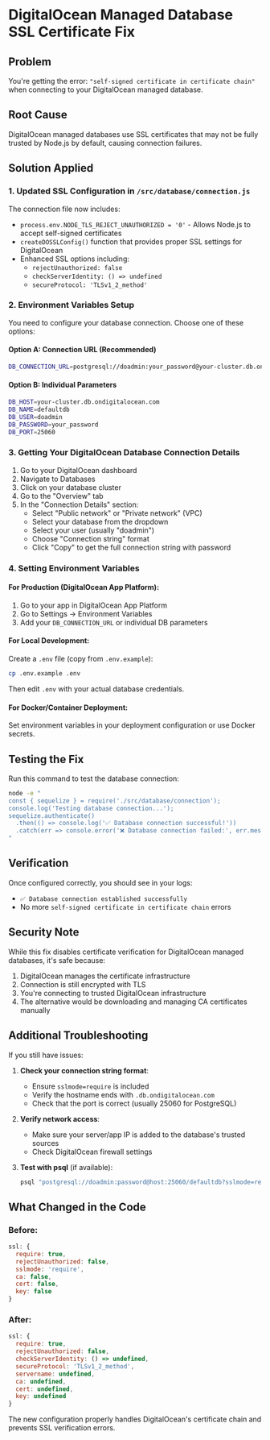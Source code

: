 # DigitalOcean Managed Database SSL Certificate Fix

## Problem
You're getting the error: `"self-signed certificate in certificate chain"` when connecting to your DigitalOcean managed database.

## Root Cause
DigitalOcean managed databases use SSL certificates that may not be fully trusted by Node.js by default, causing connection failures.

## Solution Applied

### 1. Updated SSL Configuration in `/src/database/connection.js`

The connection file now includes:
- `process.env.NODE_TLS_REJECT_UNAUTHORIZED = '0'` - Allows Node.js to accept self-signed certificates
- `createDOSSLConfig()` function that provides proper SSL settings for DigitalOcean
- Enhanced SSL options including:
  - `rejectUnauthorized: false`
  - `checkServerIdentity: () => undefined`
  - `secureProtocol: 'TLSv1_2_method'`

### 2. Environment Variables Setup

You need to configure your database connection. Choose one of these options:

#### Option A: Connection URL (Recommended)
```bash
DB_CONNECTION_URL=postgresql://doadmin:your_password@your-cluster.db.ondigitalocean.com:25060/defaultdb?sslmode=require
```

#### Option B: Individual Parameters
```bash
DB_HOST=your-cluster.db.ondigitalocean.com
DB_NAME=defaultdb
DB_USER=doadmin
DB_PASSWORD=your_password
DB_PORT=25060
```

### 3. Getting Your DigitalOcean Database Connection Details

1. Go to your DigitalOcean dashboard
2. Navigate to Databases
3. Click on your database cluster
4. Go to the "Overview" tab
5. In the "Connection Details" section:
   - Select "Public network" or "Private network" (VPC)
   - Select your database from the dropdown
   - Select your user (usually "doadmin")
   - Choose "Connection string" format
   - Click "Copy" to get the full connection string with password

### 4. Setting Environment Variables

#### For Production (DigitalOcean App Platform):
1. Go to your app in DigitalOcean App Platform
2. Go to Settings → Environment Variables
3. Add your `DB_CONNECTION_URL` or individual DB parameters

#### For Local Development:
Create a `.env` file (copy from `.env.example`):
```bash
cp .env.example .env
```
Then edit `.env` with your actual database credentials.

#### For Docker/Container Deployment:
Set environment variables in your deployment configuration or use Docker secrets.

## Testing the Fix

Run this command to test the database connection:
```bash
node -e "
const { sequelize } = require('./src/database/connection');
console.log('Testing database connection...');
sequelize.authenticate()
  .then(() => console.log('✅ Database connection successful!'))
  .catch(err => console.error('❌ Database connection failed:', err.message));
"
```

## Verification

Once configured correctly, you should see in your logs:
- `✅ Database connection established successfully`
- No more `self-signed certificate in certificate chain` errors

## Security Note

While this fix disables certificate verification for DigitalOcean managed databases, it's safe because:
1. DigitalOcean manages the certificate infrastructure
2. Connection is still encrypted with TLS
3. You're connecting to trusted DigitalOcean infrastructure
4. The alternative would be downloading and managing CA certificates manually

## Additional Troubleshooting

If you still have issues:

1. **Check your connection string format**:
   - Ensure `sslmode=require` is included
   - Verify the hostname ends with `.db.ondigitalocean.com`
   - Check that the port is correct (usually 25060 for PostgreSQL)

2. **Verify network access**:
   - Make sure your server/app IP is added to the database's trusted sources
   - Check DigitalOcean firewall settings

3. **Test with psql** (if available):
   ```bash
   psql "postgresql://doadmin:password@host:25060/defaultdb?sslmode=require"
   ```

## What Changed in the Code

### Before:
```javascript
ssl: {
  require: true,
  rejectUnauthorized: false,
  sslmode: 'require',
  ca: false,
  cert: false,
  key: false
}
```

### After:
```javascript
ssl: {
  require: true,
  rejectUnauthorized: false,
  checkServerIdentity: () => undefined,
  secureProtocol: 'TLSv1_2_method',
  servername: undefined,
  ca: undefined,
  cert: undefined,
  key: undefined
}
```

The new configuration properly handles DigitalOcean's certificate chain and prevents SSL verification errors.